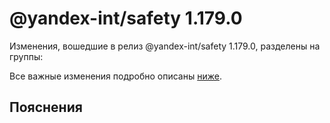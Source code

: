 # @yandex-int/safety 1.179.0

<!-- ЧЕЛОВЕЧЕСКОЕ ВСТУПЛЕНИЕ -->

Изменения, вошедшие в релиз @yandex-int/safety 1.179.0, разделены на группы:

Все важные изменения подробно описаны [ниже](#Пояснения).

## Пояснения

